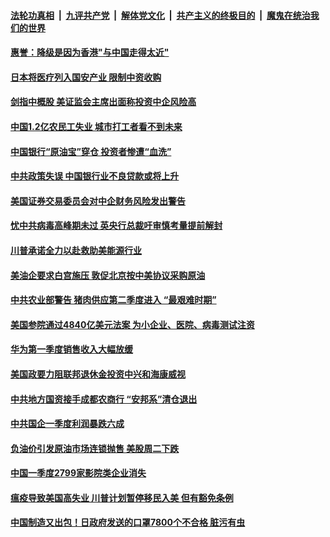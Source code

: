 ####  [法轮功真相](../../../../basic/blob/master/README.md?t=04232231) &nbsp;|&nbsp; [九评共产党](../../../../9ping.md/blob/master/README.md?t=04232231) &nbsp;|&nbsp; [解体党文化](../../../../jtdwh.md/blob/master/README.md?t=04232231)  &nbsp;|&nbsp; [共产主义的终极目的](../../../../gczydzjmd.md/blob/master/README.md?t=04232231) &nbsp;|&nbsp; [魔鬼在统治我们的世界](../../../../mgztzwmdsj.md/blob/master/README.md?t=04232231) 

#### [惠誉：降级是因为香港"与中国走得太近"](../pages/soh7/370396.md?t=04232231) 
#### [日本将医疗列入国安产业 限制中资收购](../pages/soh7/370324.md?t=04232231) 
#### [剑指中概股 美证监会主席出面称投资中企风险高](../pages/soh7/370336.md?t=04232231) 
#### [中国1.2亿农民工失业  城市打工者看不到未来](../pages/soh7/370177.md?t=04232231) 
#### [中国银行“原油宝”穿仓 投资者惨遭“血洗” ](../pages/soh7/370162.md?t=04232231) 
#### [中共政策失误 中国银行业不良贷款或将上升](../pages/soh7/370189.md?t=04232231) 
#### [美国证券交易委员会对中企财务风险发出警告](../pages/soh7/370210.md?t=04232231) 
#### [忧中共病毒高峰期未过 英央行总裁吁审慎考量提前解封](../pages/soh7/370000.md?t=04232231) 
#### [川普承诺全力以赴救助美能源行业](../pages/soh7/369883.md?t=04232231) 
#### [美油企要求白宫施压 敦促北京按中美协议采购原油](../pages/soh7/369871.md?t=04232231) 
#### [中共农业部警告 猪肉供应第二季度进入 “最艰难时期”](../pages/soh7/369814.md?t=04232231) 
#### [美国参院通过4840亿美元法案 为小企业、医院、病毒测试注资](../pages/soh7/369826.md?t=04232231) 
#### [华为第一季度销售收入大幅放缓](../pages/soh7/369754.md?t=04232231) 
#### [美国政要力阻联邦退休金投资中兴和海康威视](../pages/soh7/369748.md?t=04232231) 
#### [中共地方国资接手成都农商行 “安邦系”清仓退出](../pages/soh7/369766.md?t=04232231) 
#### [中共国企一季度利润暴跌六成](../pages/soh7/369757.md?t=04232231) 
#### [负油价引发原油市场连锁抛售 美股周二下跌](../pages/soh7/369799.md?t=04232231) 
#### [中国一季度2799家影院类企业消失](../pages/soh7/369769.md?t=04232231) 
#### [瘟疫导致美国高失业 川普计划暂停移民入美 但有豁免条例](../pages/soh7/369580.md?t=04232231) 
#### [中国制造又出包！日政府发送的口罩7800个不合格 脏污有虫](../pages/soh7/369556.md?t=04232231) 
